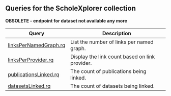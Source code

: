 ## Queries for the ScholeXplorer collection

**OBSOLETE - endpoint for dataset not available any more**

Query | Description
------|------------
[linksPerNamedGraph.rq](https://zbw.eu/beta/sparql-lab/?endpoint=https://zbw.eu/beta/sparql/scholexplorer/query&queryRef=https://api.github.com/repos/zbw/sparql-queries/contents/scholexplorer/linksPerNamedGraph.rq) | List the number of links per named graph.
[linksPerProvider.rq](https://zbw.eu/beta/sparql-lab/?endpoint=https://zbw.eu/beta/sparql/gerdi/query&queryRef=https://api.github.com/repos/zbw/sparql-queries/contents/scholexplorer/linksPerProvider.rq) | Display the link count based on link provider.
[publicationsLinked.rq](https://zbw.eu/beta/sparql-lab/?endpoint=https://zbw.eu/beta/sparql/gerdi/query&queryRef=https://api.github.com/repos/zbw/sparql-queries/contents/scholexplorer/publicationsLinked.rq) | The count of publications being linked.
[datasetsLinked.rq](https://zbw.eu/beta/sparql-lab/?endpoint=https://zbw.eu/beta/sparql/gerdi/query&queryRef=https://api.github.com/repos/zbw/sparql-queries/contents/scholexplorer/datasetsLinked.rq) | The count of datasets being linked.
